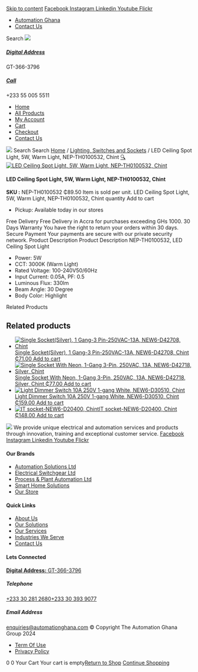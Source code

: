 [Skip to content](https://store.automationghana.com/product/led-ceiling-spot-light-nep-th0100532-chint/#content)
[ Facebook ](https://www.facebook.com/automationgh/) [ Instagram ](https://www.instagram.com/automationgh/) [ Linkedin ](https://www.linkedin.com/company/the-automation-ghana-limited/) [ Youtube ](https://www.youtube.com/channel/UCurrRDUSm5oIW39VXjn1u0w) [ Flickr ](https://www.flickr.com/photos/181794037@N07/)
  * [ Automation Ghana ](https://automationghana.com)
  * [ Contact Us ](https://store.automationghana.com/contact/)


Search
[ ![](https://store.automationghana.com/wp-content/uploads/2024/04/Website-TAGG-Logo-BLUE.png) ](https://store.automationghana.com/)
[ ](https://maps.app.goo.gl/m4xeaagWCNbLk4jM6)
#####  [ Digital Address ](https://maps.app.goo.gl/m4xeaagWCNbLk4jM6)
GT-366-3796 
[ ](tel:+233550055511)
#####  [ Call ](tel:+233550055511)
+233 55 005 5511 
  * [Home](https://store.automationghana.com/)
  * [All Products](https://store.automationghana.com/shop/)
  * [My Account](https://store.automationghana.com/my-account/)
  * [Cart](https://store.automationghana.com/cart/)
  * [Checkout](https://store.automationghana.com/checkout/)
  * [Contact Us](https://store.automationghana.com/contact/)


[![](https://store.automationghana.com/wp-content/uploads/2024/04/AutomationGhana_logo_white.png)](https://store.automationghana.com)
Search
Search
[Home](https://store.automationghana.com) / [Lighting, Switches and Sockets](https://store.automationghana.com/product-category/lighting-switches-and-sockets/) / LED Ceiling Spot Light, 5W, Warm Light, NEP-TH0100532, Chint
[🔍](https://store.automationghana.com/product/led-ceiling-spot-light-nep-th0100532-chint/)
[![LED Ceiling Spot Light, 5W, Warm Light, NEP-TH0100532, Chint](https://store.automationghana.com/wp-content/uploads/2020/04/NEP-TH0100532.jpg)](https://store.automationghana.com/wp-content/uploads/2020/04/NEP-TH0100532.jpg)
####  LED Ceiling Spot Light, 5W, Warm Light, NEP-TH0100532, Chint 
**SKU :** NEP-TH0100532 
₵89.50
Item is sold per unit.
LED Ceiling Spot Light, 5W, Warm Light, NEP-TH0100532, Chint quantity
Add to cart
  * Pickup: Available today in our stores


Free Delivery 
Free Delivery in Accra for purchases exceeding GHs 1000. 
30 Days Warranty 
You have the right to return your orders within 30 days. 
Secure Payment 
Your payments are secure with our private security network. 
Product Description
Product Description
NEP-TH0100532, LED Ceiling Spot Light 
  * Power: 5W
  * CCT: 3000K (Warm Light)
  * Rated Voltage: 100-240V50/60Hz
  * Input Current: 0.05A, PF: 0.5
  * Luminous Flux: 330lm
  * Beam Angle: 30 Degree
  * Body Color: Highlight


Related Products 
## Related products
  * [![Single Socket\(Silver\), 1 Gang-3 Pin-250VAC-13A, NEW6-D42708, Chint](https://store.automationghana.com/wp-content/uploads/2020/04/1-gang-silver-socket-300x300.jpg)Single Socket(Silver), 1 Gang-3 Pin-250VAC-13A, NEW6-D42708, Chint ₵71.00 ](https://store.automationghana.com/product/single-socket-new6-d42708-chint/)
[Add to cart](https://store.automationghana.com/product/led-ceiling-spot-light-nep-th0100532-chint/?add-to-cart=1528)
  * [![Single Socket With Neon, 1-Gang 3-Pin, 250VAC, 13A, NEW6-D42718, Silver, Chint](https://store.automationghana.com/wp-content/uploads/2020/04/1-gang-silver-socket-300x300.jpg)Single Socket With Neon, 1-Gang 3-Pin, 250VAC, 13A, NEW6-D42718, Silver, Chint ₵77.00 ](https://store.automationghana.com/product/single-socket-new6-d42718-chint/)
[Add to cart](https://store.automationghana.com/product/led-ceiling-spot-light-nep-th0100532-chint/?add-to-cart=1530)
  * [![Light Dimmer Switch 10A 250V 1-gang White, NEW6-D30510, Chint](https://store.automationghana.com/wp-content/uploads/2020/04/dimmer-switch.jpg)Light Dimmer Switch 10A 250V 1-gang White, NEW6-D30510, Chint ₵159.00 ](https://store.automationghana.com/product/light-dimmer-new6-d30510-chint/)
[Add to cart](https://store.automationghana.com/product/led-ceiling-spot-light-nep-th0100532-chint/?add-to-cart=1520)
  * [![IT socket-NEW6-D20400, Chint](https://store.automationghana.com/wp-content/uploads/2020/04/DATA-Socket-1-1-300x300.jpg)IT socket-NEW6-D20400, Chint ₵148.00 ](https://store.automationghana.com/product/it-socket-new6-d20400-chint/)
[Add to cart](https://store.automationghana.com/product/led-ceiling-spot-light-nep-th0100532-chint/?add-to-cart=1517)


![](https://store.automationghana.com/wp-content/uploads/2024/04/AutomationGhana_logo_white.png)
We provide unique electrical and automation services and products through innovation, training and exceptional customer service.
[ Facebook ](https://www.facebook.com/automationgh/) [ Instagram ](https://www.instagram.com/automationgh/) [ Linkedin ](https://www.linkedin.com/company/the-automation-ghana-limited/) [ Youtube ](https://www.youtube.com/channel/UCurrRDUSm5oIW39VXjn1u0w) [ Flickr ](https://www.flickr.com/photos/181794037@N07/)
#### Our Brands
  * [ Automation Solutions Ltd ](https://store.automationghana.com/product/led-ceiling-spot-light-nep-th0100532-chint/)
  * [ Electrical Switchgear Ltd ](https://store.automationghana.com/product/led-ceiling-spot-light-nep-th0100532-chint/)
  * [ Process & Plant Automation Ltd ](https://store.automationghana.com/product/led-ceiling-spot-light-nep-th0100532-chint/)
  * [ Smart Home Solutions ](https://store.automationghana.com/product/led-ceiling-spot-light-nep-th0100532-chint/)
  * [ Our Store ](https://store.automationghana.com/product/led-ceiling-spot-light-nep-th0100532-chint/)


#### Quick Links
  * [ About Us ](https://store.automationghana.com/product/led-ceiling-spot-light-nep-th0100532-chint/)
  * [ Our Solutions ](https://store.automationghana.com/product/led-ceiling-spot-light-nep-th0100532-chint/)
  * [ Our Services ](https://store.automationghana.com/product/led-ceiling-spot-light-nep-th0100532-chint/)
  * [ Industries We Serve ](https://store.automationghana.com/product/led-ceiling-spot-light-nep-th0100532-chint/)
  * [ Contact Us ](https://store.automationghana.com/product/led-ceiling-spot-light-nep-th0100532-chint/)


#### Lets Connected
[**Digital Address:** GT-366-3796](https://maps.app.goo.gl/m4xeaagWCNbLk4jM6)
#####  Telephone 
[ +233 30 281 2680](tel:+233302812680)[+233 30 393 9077](https://store.automationghana.com/product/led-ceiling-spot-light-nep-th0100532-chint/+233303939077)
#####  Email Address 
enquiries@automationghana.com 
© Copyright The Automation Ghana Group 2024
  * [ Term Of Use ](https://store.automationghana.com/product/led-ceiling-spot-light-nep-th0100532-chint/)
  * [ Privacy Policy ](https://store.automationghana.com/product/led-ceiling-spot-light-nep-th0100532-chint/)


0
0
Your Cart
Your cart is empty[Return to Shop](https://store.automationghana.com/shop/)
[Continue Shopping](https://store.automationghana.com/product/led-ceiling-spot-light-nep-th0100532-chint/)
